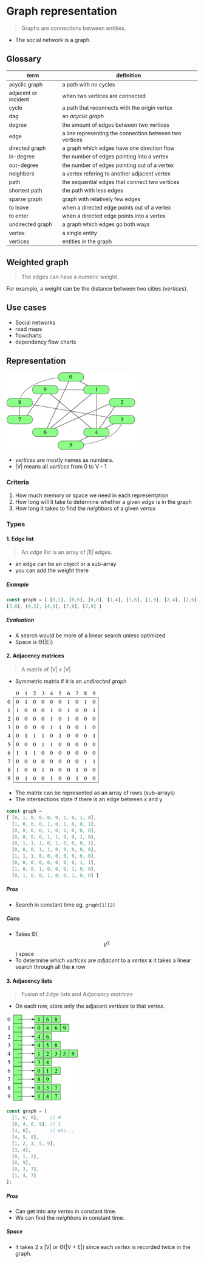 # Graph representation

> Graphs are connections between entities.

- The social network is a graph.

## Glossary

term | definition
-- | --
acyclic graph | a path with no cycles
adjacent or incident | when two vertices are connected
cycle | a path that reconnects with the origin vertex
dag | an *acyclic graph*
degree | the amount of edges between two vertices
edge | a line representing the connection between two vertices
directed graph | a graph which edges have one direction flow
in-degree | the number of edges pointing into a vertex
out-degree | the number of edges pointing out of a vertex
neighbors | a vertex refering to another adjacent vertex
path | the sequential edges that connect two vertices
shortest path | the path with less edges
sparse graph | graph with relatively few edges
to leave | when a directed edge points out of a vertex
to enter | when a directed edge points into a vertex
undirected graph | a graph which edges go both ways
vertex | a single entity
vertices | entities in the graph

## Weighted graph

> The edges can have a numeric weight.

For example, a weight can be the distance between two cities (*vertices*).

## Use cases

- Social networks
- road maps
- flowcharts
- dependency flow charts

## Representation

![Khan academy](social_network_num.png)

- *vertices* are mostly names as numbers.
- |V| means all *vertices* from 0 to V - 1


### Criteria
1. How much memory or space we need in each representation
2. How long will it take to determine whether a given *edge* is in the graph
3. How long it takes to find the *neighbors* of a given *vertex*

### Types

#### 1. Edge list

> An *edge list* is an array of *|E|* edges.

- an edge can be an object or a sub-array
- you can add the weight there

##### Example
```javascript
const graph = [ [0,1], [0,6], [0,8], [1,4], [1,6], [1,9], [2,4], [2,6], [3,4], [3,5],
[3,8], [4,5], [4,9], [7,8], [7,9] ]
```

##### Evaluation
- A search would be more of a linear search unless optimized 
- Space is Θ(|E|)

#### 2. Adjacency matrices

> A matrix of |V| x |V| 

- Symmetric matrix if it is an *undirected graph*

![Khan Academy](adjacency_matrix.png)

- The matrix can be represented as an array of rows (sub-arrays)
- The intersections state if there is an edge between x and y

```javascript
const graph = 
[ [0, 1, 0, 0, 0, 0, 1, 0, 1, 0],
  [1, 0, 0, 0, 1, 0, 1, 0, 0, 1],
  [0, 0, 0, 0, 1, 0, 1, 0, 0, 0],
  [0, 0, 0, 0, 1, 1, 0, 0, 1, 0],
  [0, 1, 1, 1, 0, 1, 0, 0, 0, 1],
  [0, 0, 0, 1, 1, 0, 0, 0, 0, 0],
  [1, 1, 1, 0, 0, 0, 0, 0, 0, 0],
  [0, 0, 0, 0, 0, 0, 0, 0, 1, 1],
  [1, 0, 0, 1, 0, 0, 0, 1, 0, 0],
  [0, 1, 0, 0, 1, 0, 0, 1, 0, 0] ]
  ```
  
##### Pros
  
  - Search in constant time eg. `graph[1][2]`  
  
##### Cons
  
  - Takes Θ($$V^2$$) space
  - To determine which *vertices* are *adjacent* to a *vertex* **x** it takes a linear search through all the **x** row

#### 3. Adjacency lists

> Fusion of *Edge lists* and *Adjacency matrices*

- On each row, store only the adjacent *vertices* to that *vertex*.

![Khan Academy](adjacency_list.png)

```javascript
const graph = [ 
  [1, 6, 8],    // 0
  [0, 4, 6, 9], // 1
  [4, 6],       // etc...
  [4, 5, 8],
  [1, 2, 3, 5, 9],
  [3, 4],
  [0, 1, 2],
  [8, 9],
  [0, 3, 7],
  [1, 4, 7] 
];
  ```
  
##### Pros

- Can get into any *vertex* in constant time.
- We can find the *neighbors* in constant time.

##### Space
- It takes 2 x |V| or Θ(|V + E|) since each *vertex* is recorded twice in the graph.
